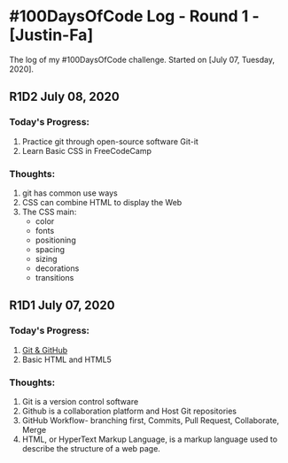 

# #100DaysOfCode Log - Round 1 - [Justin-Fa]
The log of my #100DaysOfCode challenge. Started on [July 07, Tuesday, 2020].

## **R1D2** July 08, 2020
### **Today's Progress:**
1. Practice git through open-source software Git-it
2. Learn Basic CSS in FreeCodeCamp
### **Thoughts:** 
1. git has common use ways
2. CSS can combine HTML to display the Web
3. The CSS main:
   - color
   - fonts
   - positioning
   - spacing
   - sizing
   - decorations
   - transitions

## **R1D1** July 07, 2020
### **Today's Progress:**
1. [Git & GitHub](https://www.youtube.com/watch?v=vR-y_2zWrIE&list=PLWKjhJtqVAbkFiqHnNaxpOPhh9tSWMXIF&index=1)
2. Basic HTML and HTML5
### **Thoughts:** 
1. Git is a version control software
2. Github is a collaboration platform and Host Git repositories
3. GitHub Workflow- branching first, Commits, Pull Request, Collaborate, Merge
4. HTML, or HyperText Markup Language, is a markup language used to describe the structure of a web page. 